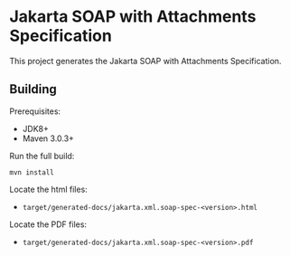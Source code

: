 Jakarta SOAP with Attachments Specification
============================

This project generates the Jakarta SOAP with Attachments Specification.

Building
--------

Prerequisites:

* JDK8+
* Maven 3.0.3+

Run the full build:

`mvn install`

Locate the html files:
- `target/generated-docs/jakarta.xml.soap-spec-<version>.html`

Locate the PDF files:
- `target/generated-docs/jakarta.xml.soap-spec-<version>.pdf`
